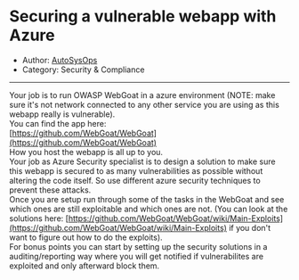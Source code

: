 # Securing a vulnerable webapp with Azure

- Author: [AutoSysOps](https://www.reddit.com/user/AutoSysOps)
- Category: Security & Compliance

---

Your job is to run OWASP WebGoat in a azure environment (NOTE: make sure it's not network connected to any other service you are using as this webapp really is vulnerable).  
You can find the app here:  
[https://github.com/WebGoat/WebGoat](https://github.com/WebGoat/WebGoat)  
How you host the webapp is all up to you.  
Your job as Azure Security specialist is to design a solution to make sure this webapp is secured to as many vulnerabilities as possible without altering the code itself. So use different azure security techniques to prevent these attacks.  
Once you are setup run through some of the tasks in the WebGoat and see which ones are still exploitable and which ones are not. (You can look at the solutions here: [https://github.com/WebGoat/WebGoat/wiki/Main-Exploits](https://github.com/WebGoat/WebGoat/wiki/Main-Exploits) if you don't want to figure out how to do the exploits).  
For bonus points you can start by setting up the security solutions in a auditing/reporting way where you will get notified if vulnerabilites are exploited and only afterward block them.